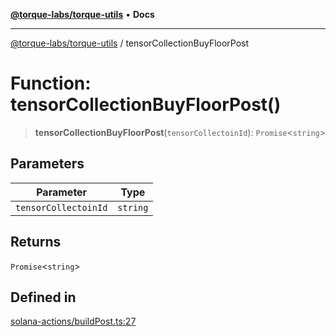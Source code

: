[**@torque-labs/torque-utils**](../README.md) • **Docs**

***

[@torque-labs/torque-utils](../README.md) / tensorCollectionBuyFloorPost

# Function: tensorCollectionBuyFloorPost()

> **tensorCollectionBuyFloorPost**(`tensorCollectoinId`): `Promise`\<`string`\>

## Parameters

| Parameter | Type |
| ------ | ------ |
| `tensorCollectoinId` | `string` |

## Returns

`Promise`\<`string`\>

## Defined in

[solana-actions/buildPost.ts:27](https://github.com/torque-labs/torque-utils/blob/c76fb4101d477d1e8e6fb4f5de7a277964527c27/solana-actions/buildPost.ts#L27)
